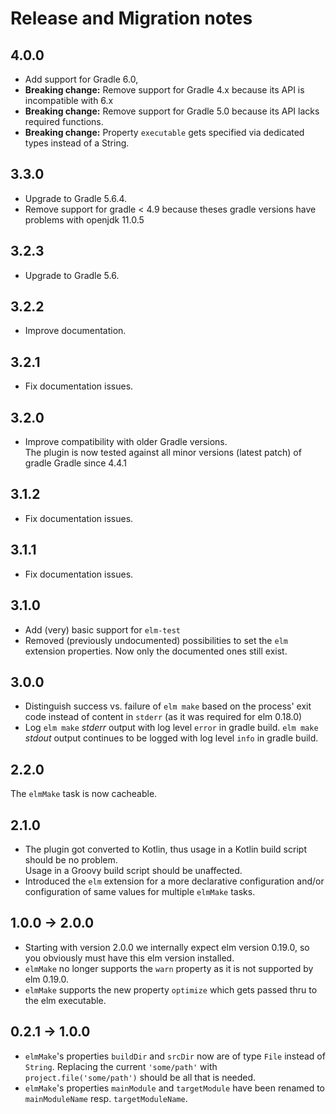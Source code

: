# Release and Migration notes

## 4.0.0
* Add support for Gradle 6.0, 
* **Breaking change:** Remove support for Gradle 4.x because its API is incompatible with 6.x
* **Breaking change:** Remove support for Gradle 5.0 because its API lacks required functions.
* **Breaking change:** Property `executable` gets specified via dedicated types instead of a String.

## 3.3.0
* Upgrade to Gradle 5.6.4.
* Remove support for gradle < 4.9 because theses gradle versions have problems with openjdk 11.0.5

## 3.2.3
* Upgrade to Gradle 5.6.

## 3.2.2
* Improve documentation.

## 3.2.1
* Fix documentation issues.

## 3.2.0
* Improve compatibility with older Gradle versions.  
  The plugin is now tested against all minor versions (latest patch) of gradle Gradle since 4.4.1 

## 3.1.2
* Fix documentation issues.

## 3.1.1
* Fix documentation issues.

## 3.1.0
* Add (very) basic support for `elm-test`
* Removed (previously undocumented) possibilities to set the `elm` extension properties. 
  Now only the documented ones still exist.   

## 3.0.0
* Distinguish success vs. failure of `elm make` based on the process' exit code instead of content in `stderr` 
  (as it was required for elm 0.18.0)
* Log `elm make` _stderr_ output with log level `error` in gradle build.
  `elm make` _stdout_ output continues to be logged with log level `info` in gradle build. 

## 2.2.0
The `elmMake` task is now cacheable.

## 2.1.0
* The plugin got converted to Kotlin, thus usage in a Kotlin build script should be no problem.  
  Usage in a Groovy build script should be unaffected.
* Introduced the `elm` extension for a more declarative configuration and/or configuration of same values for 
  multiple `elmMake` tasks.

## 1.0.0 -> 2.0.0
* Starting with version 2.0.0 we internally expect elm version 0.19.0, so you obviously must have this 
  elm version installed.
* `elmMake` no longer supports the `warn` property as it is not supported by elm 0.19.0.
* `elmMake` supports the new property `optimize` which gets passed thru to the elm executable.

## 0.2.1 -> 1.0.0
* `elmMake`'s  properties `buildDir` and `srcDir` now are of type `File` instead of `String`.
  Replacing the current `'some/path'` with `project.file('some/path')` should be all that is needed.
* `elmMake`'s properties `mainModule` and `targetModule` have been renamed to `mainModuleName` resp. 
  `targetModuleName`. 
